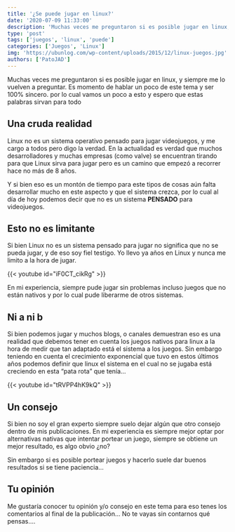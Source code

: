 ```yaml
---
title: '¿Se puede jugar en linux?'
date: '2020-07-09 11:33:00'
description: 'Muchas veces me preguntaron si es posible jugar en linux, y siempre me lo vuelven a preguntar. Es momento de hablar un poco de este tema y ser 100% sincero.'
type: 'post'
tags: ['juegos', 'linux', 'puede']
categories: ['Juegos', 'Linux']
img: 'https://ubunlog.com/wp-content/uploads/2015/12/linux-juegos.jpg'
authors: ['PatoJAD']
---
```


Muchas veces me preguntaron si es posible jugar en linux, y siempre me lo vuelven a preguntar. Es momento de hablar un poco de este tema y ser 100% sincero. por lo cual vamos un poco a esto y espero que estas palabras sirvan para todo

## Una cruda realidad

Linux no es un sistema operativo pensado para jugar videojuegos, y me cargo a todos pero digo la verdad. En la actualidad es verdad que muchos desarrolladores y muchas empresas (como valve) se encuentran tirando para que Linux sirva para jugar pero es un camino que empezó a recorrer hace no más de 8 años.

Y si bien eso es un montón de tiempo para este tipos de cosas aún falta desarrollar mucho en este aspecto y que el sistema crezca, por lo cual al día de hoy podemos decir que no es un sistema **PENSADO** para videojuegos.

## Esto no es limitante

Si bien Linux no es un sistema pensado para jugar no significa que no se pueda jugar, y de eso soy fiel testigo. Yo llevo ya años en Linux y nunca me limito a la hora de jugar.

{{< youtube id="iF0CT_cikRg" >}}

En mi experiencia, siempre pude jugar sin problemas incluso juegos que no están nativos y por lo cual pude liberarme de otros sistemas.

## Ni a ni b

Si bien podemos jugar y muchos blogs, o canales demuestran eso es una realidad que debemos tener en cuenta los juegos nativos para linux a la hora de medir que tan adaptado está el sistema a los juegos. Sin embargo teniendo en cuenta el crecimiento exponencial que tuvo en estos últimos años podemos definir que linux el sistema en el cual no se jugaba está creciendo en esta “pata rota” que tenía…

{{< youtube id="tRVPP4hK9kQ" >}}

## Un consejo

Si bien no soy el gran experto siempre suelo dejar algún que otro consejo dentro de mis publicaciones. En mi experiencia es siempre mejor optar por alternativas nativas que intentar portear un juego, siempre se obtiene un mejor resultado, es algo obvio ¿no?

Sin embargo si es posible portear juegos y hacerlo suele dar buenos resultados si se tiene paciencia…

## Tu opinión

Me gustaría conocer tu opinión y/o consejo en este tema para eso tenes los comentarios al final de la publicación… No te vayas sin contarnos qué pensas….
